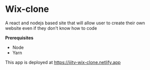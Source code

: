 # Wix-clone

A react and nodejs based site that will allow user to create their own website even if they don't know how to code

**Prerequisites**

- Node
- Yarn

This app is deployed at https://iiitv-wix-clone.netlify.app
